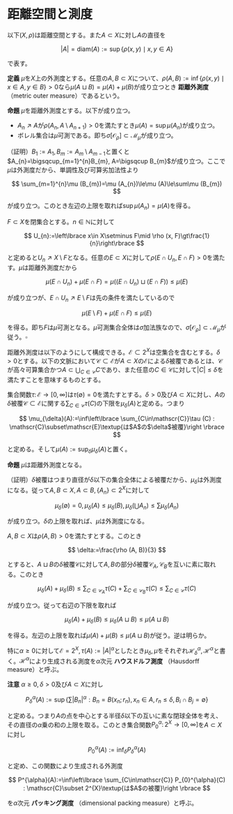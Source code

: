 
# 距離空間と測度

以下$(X, \rho)$は距離空間とする。また$A\subset X$に対し$A$の直径を

$$
\vert A \vert=\textrm{diam}(A):=\sup\lbrace \rho (x, y)\mid x, y\in A \rbrace
$$

で表す。

__定義__ $\mu$を$X$上の外測度とする。任意の$A, B\subset X$について、$\rho (A, B):=\inf\lbrace \rho (x, y)\mid x\in A, y\in B \rbrace\gt 0$なら$\mu (A\sqcup B)=\mu (A)+\mu (B)$が成り立つとき **距離外測度** （metric outer measure）であるという。

__命題__ $\mu$を距離外測度とする。以下が成り立つ。

- $A_{n}\nearrow A$が$\rho (A_{n}, A\setminus A_{n+1})\gt 0$を満たすとき$\mu (A)=\sup\mu (A_{n})$が成り立つ。
- ボレル集合は$\mu$可測である。即ち$\sigma\lbrack \mathcal{O}_{\rho} \rbrack\subset\mathcal{M}_{\mu}$が成り立つ。

（証明）$B_{1}:=A_{1}, B_{m}:=A_{m}\setminus A_{m-1}$と置くと$A_{n}=\bigsqcup_{m=1}^{n}B_{m}, A=\bigsqcup B_{m}$が成り立つ。ここで$\mu$は外測度だから、単調性及び可算劣加法性より

$$
\sum_{m=1}^{n}\mu (B_{m})=\mu (A_{n})\le\mu (A)\le\sum\mu (B_{m})
$$

が成り立つ。このとき左辺の上限を取れば$\sup\mu (A_{n})=\mu (A)$を得る。

$F\subset X$を閉集合とする。$n\in\mathbb{N}$に対して

$$
U_{n}:=\left\lbrace x\in X\setminus F\mid \rho (x, F)\gt\frac{1}{n}\right\rbrace
$$

と定めると$U_{n}\nearrow X\setminus F$となる。任意の$E\subset X$に対して$\rho (E\cap U_{n}, E\cap F)\gt 0$を満たす。$\mu$は距離外測度だから

$$
\mu (E\cap U_{n})+\mu (E\cap F)=\mu ((E\cap U_{n})\sqcup (E\cap F))\le\mu(E)
$$

が成り立つが、$E\cap U_{n}\nearrow E\setminus F$は先の条件を満たしているので

$$
\mu (E\setminus F)+\mu (E\cap F)\le\mu (E)
$$

を得る。即ち$F$は$\mu$可測となる。$\mu$可測集合全体は$\sigma$加法族なので、$\sigma\lbrack \mathcal{O}_{\rho} \rbrack\subset\mathcal{M}_{\mu}$が従う。$\square$

距離外測度は以下のようにして構成できる。$\mathscr{E}\subset 2^{X}$は空集合を含むとする。$\delta\gt 0$とする。以下の文脈において$\mathscr{C}\subset\mathscr{E}$が$A\subset X$の$\mathscr{E}$による$\delta$被覆であるとは、$\mathscr{C}$が高々可算集合かつ$A\subset\bigcup_{C\in\mathscr{C}}C$であり、また任意の$C\in\mathscr{C}$に対して$\vert C \vert\le\delta$を満たすことを意味するものとする。

集合関数$\tau\colon\mathscr{E}\rightarrow\lbrack 0, \infty \rbrack$は$\tau (\emptyset)=0$を満たすとする。$\delta\gt 0$及び$A\subset X$に対し、$A$の$\delta$被覆$\mathscr{C}\subset\mathscr{E}$に関する$\sum_{C\in\mathscr{C}}\tau(C)$の下限を$\mu_{\delta}(A)$と定める。つまり

$$
\mu_{\delta}(A):=\inf\left\lbrace \sum_{C\in\mathscr{C}}\tau (C) : \mathscr{C}\subset\mathscr{E}\textup{は$A$の$\delta$被覆}\right \rbrace
$$

と定める。そして$\mu (A):=\sup_{\delta}\mu_{\delta}(A)$と置く。

__命題__ $\mu$は距離外測度となる。

（証明）$\delta$被覆はつまり直径が$\delta$以下の集合全体による被覆だから、$\mu_{\delta}$は外測度になる。従って$A, B\subset X, A\subset B, \lbrace A_{n} \rbrace\subset 2^{X}$に対して

$$
\mu_{\delta}(\emptyset)=0, \mu_{\delta}(A)\le\mu_{\delta}(B),
\mu_{\delta}\left( \bigcup A_{n} \right)\le\sum\mu_{\delta}(A_{n})
$$

が成り立つ。$\delta$の上限を取れば、$\mu$は外測度になる。

$A, B\subset X$は$\rho (A, B)\gt 0$を満たすとする。このとき

$$
\delta:=\frac{\rho (A, B)}{3}
$$

とすると、$A\sqcup B$の$\delta$被覆$\mathscr{C}$に対して$A, B$の部分$\delta$被覆$\mathscr{C}_{A}, \mathscr{C}_{B}$を互いに素に取れる。このとき

$$
\mu_{\delta}(A)+\mu_{\delta}(B)\le\sum_{C\in\mathscr{C}_{A}}\tau (C)+\sum_{C\in\mathscr{C}_{B}}\tau (C)
\le\sum_{C\in\mathscr{C}}\tau (C)
$$

が成り立つ。従って右辺の下限を取れば

$$
\mu_{\delta}(A)+\mu_{\delta}(B)\le\mu_{\delta}(A\sqcup B)\le\mu (A\sqcup B)
$$

を得る。左辺の上限を取れば$\mu (A)+\mu (B)\le\mu (A\sqcup B)$が従う。逆は明らか。

特に$\alpha\ge 0$に対して$\mathscr{E}=2^{X}, \tau (A):=\vert A \vert^{\alpha}$としたとき$\mu_{\delta}, \mu$をそれぞれ$\mathcal{H}_{\delta}^{\alpha}, \mathcal{H}^{\alpha}$と書く。$\mathcal{H}^{\alpha}$により生成される測度を$\alpha$次元 **ハウスドルフ測度** （Hausdorff measure）と呼ぶ。

__注意__ $\alpha\ge 0, \delta\gt 0$及び$A\subset X$に対し

$$
P_{\delta}^{\alpha}(A):=\sup\left\lbrace \sum \vert B_{n} \vert^{\alpha} : B_{n}=B(x_{n}; r_{n}), x_{n}\in A, r_{n}\le\delta, B_{i}\cap B_{j}=\emptyset \right\rbrace
$$

と定める。つまり$A$の点を中心とする半径$\delta$以下の互いに素な閉球全体を考え、その直径の$\alpha$乗の和の上限を取る。このとき集合関数$P_{0}^{\alpha}\colon 2^{X}\rightarrow \lbrack 0, \infty \rbrack$を$A\subset X$に対し

$$
P_{0}^{\alpha}(A):=\inf_{\delta}P_{\delta}^{\alpha}(A)
$$

と定め、この関数により生成される外測度

$$
P^{\alpha}(A):=\inf\left\lbrace \sum_{C\in\mathscr{C}} P_{0}^{\alpha}(C) : \mathscr{C}\subset 2^{X}\textup{は$A$の被覆}\right \rbrace
$$

を$\alpha$次元 **パッキング測度** （dimensional packing measure）と呼ぶ。